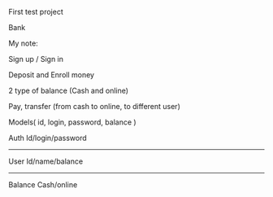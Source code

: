 First test project

Bank

My note:

Sign up / Sign in

Deposit and Enroll money

2 type of balance (Cash and online)

Pay, transfer (from cash to online, to different user)


Models(
id,
login,
password,
balance
)

Auth
Id/login/password
_________________
User
Id/name/balance
_________________
Balance
Cash/online


